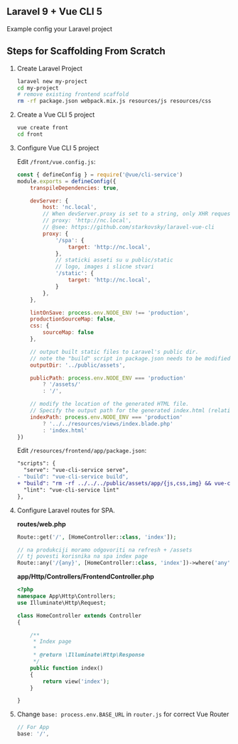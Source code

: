 ## Laravel 9 + Vue CLI 5
Example config your Laravel project

## Steps for Scaffolding From Scratch
1. Create Laravel Project

   ``` sh
   laravel new my-project
   cd my-project
   # remove existing frontend scaffold
   rm -rf package.json webpack.mix.js resources/js resources/css
   ```

2. Create a Vue CLI 5 project
   ``` sh
   vue create front
   cd front
   ```

3. Configure Vue CLI 5 project

    Edit `/front/vue.config.js`:
    ``` js
    const { defineConfig } = require('@vue/cli-service')
    module.exports = defineConfig({
        transpileDependencies: true,

        devServer: {
            host: 'nc.local',
            // When devServer.proxy is set to a string, only XHR requests will be proxied.
            // proxy: 'http://nc.local',
            // @see: https://github.com/starkovsky/laravel-vue-cli
            proxy: {
                '/spa': {
                    target: 'http://nc.local',
                },
                // staticki asseti su u public/static
                // logo, images i slicne stvari
                '/static': {
                    target: 'http://nc.local',
                }
            },
        },

        lintOnSave: process.env.NODE_ENV !== 'production',
        productionSourceMap: false,
        css: {
            sourceMap: false
        },

        // output built static files to Laravel's public dir.
        // note the "build" script in package.json needs to be modified as well.
        outputDir: '../public/assets',

        publicPath: process.env.NODE_ENV === 'production'
            ? '/assets/'
            : '/',

        // modify the location of the generated HTML file.
        // Specify the output path for the generated index.html (relative to outputDir). Can also be an absolute path.
        indexPath: process.env.NODE_ENV === 'production'
            ? '../../resources/views/index.blade.php'
            : 'index.html'
    })
    ```

    Edit `/resources/frontend/app/package.json`:
    ``` diff
    "scripts": {
      "serve": "vue-cli-service serve",
    - "build": "vue-cli-service build",
    + "build": "rm -rf ../../../public/assets/app/{js,css,img} && vue-cli-service build --no-clean",
      "lint": "vue-cli-service lint"
    },
    ```

4. Configure Laravel routes for SPA.

    **routes/web.php**

    ``` php
    Route::get('/', [HomeController::class, 'index']);

    // na produkciji moramo odgovoriti na refresh + /assets
    // tj povesti korisnika na spa index page
    Route::any('/{any}', [HomeController::class, 'index'])->where('any', '^(?!spa).*$');
    ```

    **app/Http/Controllers/FrontendController.php**

    ``` php
    <?php
    namespace App\Http\Controllers;
    use Illuminate\Http\Request;

    class HomeController extends Controller
    {

        /**
         * Index page
         *
         * @return \Illuminate\Http\Response
         */
        public function index()
        {
            return view('index');
        }

    }
    ```


5. Change `base: process.env.BASE_URL` in `router.js` for correct Vue Router
    ``` js
    // For App
    base: '/',
